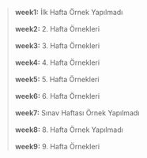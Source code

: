 >**week1:** İlk Hafta Örnek Yapılmadı<br><br>
>**week2:** 2. Hafta Örnekleri<br><br>
>**week3:** 3. Hafta Örnekleri<br><br>
>**week4:** 4. Hafta Örnekleri<br><br>
>**week5:** 5. Hafta Örnekleri<br><br>
>**week6:** 6. Hafta Örnekleri<br><br>
>**week7:** Sınav Haftası Örnek Yapılmadı<br><br>
>**week8:** 8. Hafta Örnek Yapılmadı<br><br>
>**week9:** 9. Hafta Örnekleri
